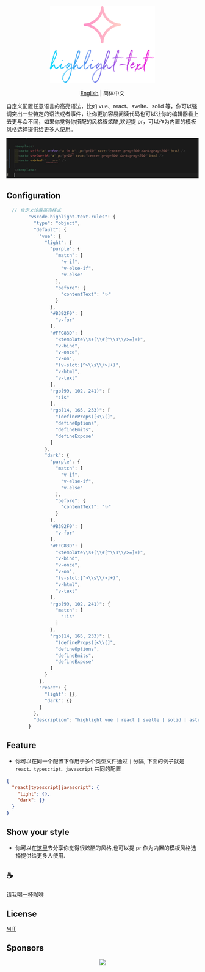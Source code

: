 <p align="center">
<img height="200" src="./icon.png" alt="vscode-highlight-text">
</p>
<p align="center"> <a href="./README.md">English</a> | 简体中文</p>

自定义配置任意语言的高亮语法，比如 vue、react、svelte、solid 等，你可以强调突出一些特定的语法或者事件，让你更加容易阅读代码也可以让你的编辑器看上去更与众不同，如果你觉得你搭配的风格很炫酷,欢迎提 pr，可以作为内置的模板风格选择提供给更多人使用。

![demo](/assets/demo.jpg)

## Configuration
```typescript
  // 自定义设置高亮样式
        "vscode-highlight-text.rules": {
          "type": "object",
          "default": {
            "vue": {
              "light": {
                "purple": {
                  "match": [
                    "v-if",
                    "v-else-if",
                    "v-else"
                  ],
                  "before": {
                    "contentText": "✨"
                  }
                },
                "#B392F0": [
                  "v-for"
                ],
                "#FFC83D": [
                  "<template\\s+(\\#[^\\s\\/>=]+)",
                  "v-bind",
                  "v-once",
                  "v-on",
                  "(v-slot:[^>\\s\\/>]+)",
                  "v-html",
                  "v-text"
                ],
                "rgb(99, 102, 241)": [
                  ":is"
                ],
                "rgb(14, 165, 233)": [
                  "(defineProps)[<\\(]",
                  "defineOptions",
                  "defineEmits",
                  "defineExpose"
                ]
              },
              "dark": {
                "purple": {
                  "match": [
                    "v-if",
                    "v-else-if",
                    "v-else"
                  ],
                  "before": {
                    "contentText": "✨"
                  }
                },
                "#B392F0": [
                  "v-for"
                ],
                "#FFC83D": [
                  "<template\\s+(\\#[^\\s\\/>=]+)",
                  "v-bind",
                  "v-once",
                  "v-on",
                  "(v-slot:[^>\\s\\/>]+)",
                  "v-html",
                  "v-text"
                ],
                "rgb(99, 102, 241)": {
                  "match": [
                    ":is"
                  ]
                },
                "rgb(14, 165, 233)": [
                  "(defineProps)[<\\(]",
                  "defineOptions",
                  "defineEmits",
                  "defineExpose"
                ]
              }
            },
            "react": {
              "light": {},
              "dark": {}
            }
          },
          "description": "highlight vue | react | svelte | solid | astro | ... style"
        }
```

## Feature
- 你可以在同一个配置下作用于多个类型文件通过 `|` 分隔, 下面的例子就是 `react、typescript、javascript` 共同的配置

```json
{
  "react|typescript|javascript": {
    "light": {},
    "dark": {}
  }
}
```

## Show your style

- 你可以在[这里](https://github.com/Simon-He95/vscode-highlight-text/issues/5)去分享你觉得很炫酷的风格,也可以提 pr 作为内置的模板风格选择提供给更多人使用.

## :coffee:

[请我喝一杯咖啡](https://github.com/Simon-He95/sponsor)

## License

[MIT](./license)

## Sponsors

<p align="center">
  <a href="https://cdn.jsdelivr.net/gh/Simon-He95/sponsor/sponsors.svg">
    <img src="https://cdn.jsdelivr.net/gh/Simon-He95/sponsor/sponsors.png"/>
  </a>
</p>
